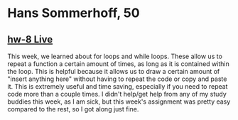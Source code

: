 # Hans Sommerhoff, 50

## [hw-8 Live]()
This week, we learned about for loops and while loops. These allow us to repeat a function a certain amount of times, as long as it is contained within the loop. This is helpful because it allows us to draw a certain amount of "insert anything here" without having to repeat the code or copy and paste it. This is extremely useful and time saving, especially if you need to repeat code more than a couple times. I didn't help/get help from any of my study buddies this week, as I am sick, but this week's assignment was pretty easy compared to the rest, so I got along just fine.

